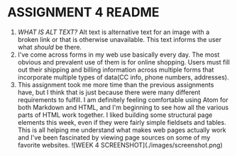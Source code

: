 <h1>ASSIGNMENT 4 README</h1>
<ol>
<li><i>WHAT IS ALT TEXT?</i> Alt text is alternative text for an image with a broken link or that is otherwise unavailable. This text informs the user what <i>should</i> be there.</li>
<li>I've come across forms in my web use basically every day. The most obvious and prevalent use of them is for online shopping. Users must fill out their shipping and billing information across multiple forms that incorporate multiple types of data(CC info, phone numbers, addresses). </li>
<li>This assignment took me more time than the previous assignments have, but I think that is just because there were many different requirements to fulfill. I am definitely feeling comfortable using Atom for both Markdown and HTML, and I'm beginning to see how all the various parts of HTML work together. I liked building some structural page elements this week, even if they were fairly simple fieldsets and tables. This is all helping me understand what makes web pages actually work and I've been fascinated by viewing page sources on some of my favorite websites.
![WEEK 4 SCREENSHOT](./images/screenshot.png)
